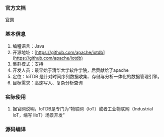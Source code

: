 ### 官方文档

[官网](https://iotdb.apache.org/zh/)

### 基本信息

1. 编程语言：Java
2. 开源地址：[https://github.com/apache/iotdb](https://github.com/apache/iotdb)
3. 集群模式：支持
4. 开发人员：最早始于清华大学软件学院，后贡献给了apache
5. 定位：IoTDB 是针对时间序列数据收集、存储与分析一体化的数据管理引擎。
6. 目标需求：高速写入、复杂分析查询

### 实际使用

1. 据官网说明，IoTDB是专门为“物联网（IoT）或者工业物联网（Industrial IoT，缩写 IIoT）场景开发”

### 源码编译





